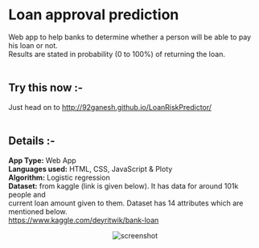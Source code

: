 # Loan approval prediction
Web app to help banks to determine whether a person will be able to pay his loan or not. <br>
Results are stated in probability (0 to 100%) of returning the loan.<br><br>

## Try this now :-
Just head on to http://92ganesh.github.io/LoanRiskPredictor/  <br><br>

## Details :-
<b>App Type:</b> Web App <br>
<b>Languages used:</b> HTML, CSS, JavaScript &amp; Ploty <br>
<b>Algorithm:</b> Logistic regression <br>
<b>Dataset:</b>  from kaggle (link is given below). It has data for around 101k people and <br>
current loan amount given to them. Dataset has 14 attributes which are mentioned below.<br>
https://www.kaggle.com/deyritwik/bank-loan

<p align="center">
  <img alt="screenshot" src="https://github.com/92ganesh/LoanRiskPredictor/blob/master/Loan%20Predictor%20screenshot.png">
</p>
